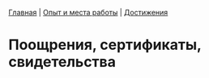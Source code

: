 [Главная](README.md) | [Опыт и места работы](experience.md) | [Достижения](progress.md)

# Поощрения, сертификаты, свидетельства
